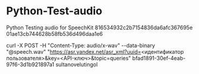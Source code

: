 # Python-Test-audio
Python Testing audio for SpeechKit
816534932c2b7154836da6afc367695e
01ae13cb744628b58fb536d496daa1e6

curl -X POST -H "Content-Type: audio/x-wav" --data-binary "@speech.wav" "https://asr.yandex.net/asr_xml?uuid=<идентификатор пользователя>&key=<API-ключ>&topic=queries"
bfad1891-30ef-4eab-97f6-3d1b921897a1
sultanovelutingol


